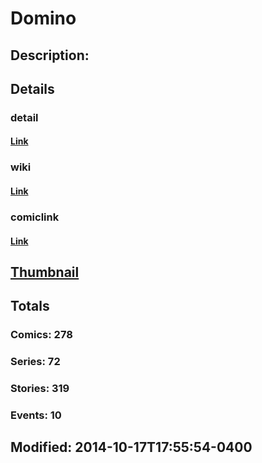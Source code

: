 # Domino
## Description: 
## Details
### detail
#### [Link](http://marvel.com/comics/characters/1009277/domino?utm_campaign=apiRef&utm_source=225578a89fc76f3d20fbffda5d17a88d)
### wiki
#### [Link](http://marvel.com/universe/Domino_%28Neena_Thurman%29?utm_campaign=apiRef&utm_source=225578a89fc76f3d20fbffda5d17a88d)
### comiclink
#### [Link](http://marvel.com/comics/characters/1009277/domino?utm_campaign=apiRef&utm_source=225578a89fc76f3d20fbffda5d17a88d)
## [Thumbnail](http://i.annihil.us/u/prod/marvel/i/mg/f/60/526031dc10516.jpg)
## Totals
### Comics: 278
### Series: 72
### Stories: 319
### Events: 10
## Modified: 2014-10-17T17:55:54-0400